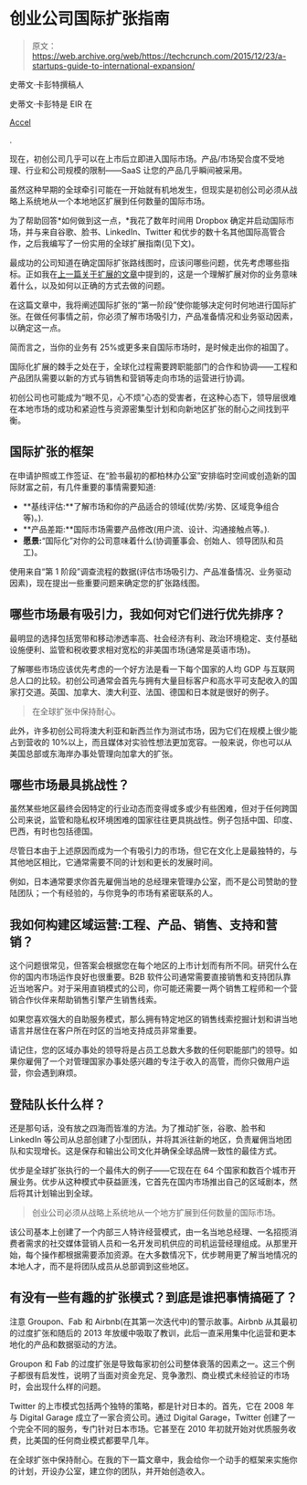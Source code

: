 # 创业公司国际扩张指南 

> 原文：<https://web.archive.org/web/https://techcrunch.com/2015/12/23/a-startups-guide-to-international-expansion/>

史蒂文·卡彭特撰稿人

史蒂文·卡彭特是 EIR 在

[Accel](https://web.archive.org/web/20221206134033/http://www.accel.com/)

.

现在，初创公司几乎可以在上市后立即进入国际市场。产品/市场契合度不受地理、行业和公司规模的限制——SaaS 让您的产品几乎瞬间被采用。

虽然这种早期的全球牵引可能在一开始就有机地发生，但现实是初创公司必须从战略上系统地从一个本地地区扩展到任何数量的国际市场。

为了帮助回答*如何做到这一点，*我花了数年时间用 Dropbox 确定并启动国际市场，并与来自谷歌、脸书、LinkedIn、Twitter 和优步的数十名其他国际高管合作，之后我编写了一份实用的全球扩展指南(见下文)。

最成功的公司知道在确定国际扩张路线图时，应该问哪些问题，优先考虑哪些指标。正如我在[上一篇关于扩展的文章](https://web.archive.org/web/20221206134033/https://medium.com/accel-insights/let-s-talk-about-scale-43c60d6acc7d#.6eyw3gzds)中提到的，这是一个理解扩展对你的业务意味着什么，以及如何以正确的方式去做的问题。

在这篇文章中，我将阐述国际扩张的“第一阶段”使你能够决定何时何地进行国际扩张。在做任何事情之前，你必须了解市场吸引力，产品准备情况和业务驱动因素，以确定这一点。

简而言之，当你的业务有 25%或更多来自国际市场时，是时候走出你的祖国了。

国际化扩展的棘手之处在于，全球化过程需要跨职能部门的合作和协调——工程和产品团队需要以新的方式与销售和营销等走向市场的运营进行协调。

初创公司也可能成为“眼不见，心不烦”心态的受害者，在这种心态下，领导层很难在本地市场的成功和紧迫性与资源密集型计划和向新地区扩张的耐心之间找到平衡。

## 国际扩张的框架

在申请护照或工作签证、在“脸书最初的都柏林办公室”安排临时空间或创造新的国际财富之前，有几件重要的事情需要知道:

*   **基线评估:**了解市场和你的产品适合的领域(优势/劣势、区域竞争组合等)。).
*   **产品差距:**国际市场需要产品修改(用户流、设计、沟通接触点等。).
*   **愿景:**“国际化”对你的公司意味着什么(协调董事会、创始人、领导团队和员工)。

使用来自“第 1 阶段”调查流程的数据(评估市场吸引力、产品准备情况、业务驱动因素)，现在提出一些重要问题来确定您的扩张路线图。

## 哪些市场最有吸引力，我如何对它们进行优先排序？

最明显的选择包括宽带和移动渗透率高、社会经济有利、政治环境稳定、支付基础设施便利、监管和税收要求相对宽松的非美国市场(通常是英语市场)。

了解哪些市场应该优先考虑的一个好方法是看一下每个国家的人均 GDP 与互联网总人口的比较。初创公司通常会首先与拥有大量目标客户和高水平可支配收入的国家打交道。英国、加拿大、澳大利亚、法国、德国和日本就是很好的例子。

> 在全球扩张中保持耐心。

此外，许多初创公司将澳大利亚和新西兰作为测试市场，因为它们在规模上很少能占到营收的 10%以上，而且媒体对实验性想法更加宽容。一般来说，你也可以从美国总部或东海岸办事处管理向加拿大的扩张。

## 哪些市场最具挑战性？

虽然某些地区最终会因特定的行业动态而变得或多或少有些困难，但对于任何跨国公司来说，监管和隐私权环境困难的国家往往更具挑战性。例子包括中国、印度、巴西，有时也包括德国。

尽管日本由于上述原因而成为一个有吸引力的市场，但它在文化上是最独特的，与其他地区相比，它通常需要不同的计划和更长的发展时间。

例如，日本通常要求你首先雇佣当地的总经理来管理办公室，而不是公司赞助的登陆团队；一个有经验的，与你竞争的市场有紧密联系的人。

## 我如何构建区域运营:工程、产品、销售、支持和营销？

这个问题很常见，但答案会根据您在每个地区的上市计划而有所不同。研究什么在你的国内市场运作良好也很重要。B2B 软件公司通常需要直接销售和支持团队靠近当地客户。对于采用直销模式的公司，你可能还需要一两个销售工程师和一个营销合作伙伴来帮助销售引擎产生销售线索。

如果您喜欢强大的自助服务模式，那么拥有特定地区的销售线索挖掘计划和讲当地语言并居住在客户所在时区的当地支持成员非常重要。

请记住，您的区域办事处的领导将是占员工总数大多数的任何职能部门的领导。如果你雇佣了一个对管理国家办事处感兴趣的专注于收入的高管，而你只做用户运营，你会遇到麻烦。

## 登陆队长什么样？

还是那句话，没有放之四海而皆准的方法。为了推动扩张，谷歌、脸书和 LinkedIn 等公司从总部创建了小型团队，并将其派往新的地区，负责雇佣当地团队和实现增长。这是保存和输出公司文化并确保全球品牌一致性的最佳方式。

优步是全球扩张执行的一个最伟大的例子——它现在在 64 个国家和数百个城市开展业务。优步从这种模式中获益匪浅，它首先在国内市场推出自己的区域剧本，然后将其计划输出到全球。

> 创业公司必须从战略上系统地从一个地方扩展到任何数量的国际市场。

该公司基本上创建了一个内部三人特许经营模式，由一名当地总经理、一名招揽消费者需求的社交媒体营销人员和一名开发司机供应的司机运营经理组成。从那里开始，每个操作都根据需要添加资源。在大多数情况下，优步聘用更了解当地情况的本地人才，而不是将团队成员从总部调到这些地区。

## 有没有一些有趣的扩张模式？到底是谁把事情搞砸了？

注意 Groupon、Fab 和 Airbnb(在其第一次迭代中)的警示故事。Airbnb 从其最初的过度扩张和随后的 2013 年放缓中吸取了教训，此后一直采用集中化运营和更本地化的产品和数据驱动的方法。

Groupon 和 Fab 的过度扩张是导致每家初创公司整体衰落的因素之一。这三个例子都很有启发性，说明了当面对资金充足、竞争激烈、商业模式未经验证的市场时，会出现什么样的问题。

Twitter 的上市模式包括两个独特的策略，都是针对日本的。首先，它在 2008 年与 Digital Garage 成立了一家合资公司。通过 Digital Garage，Twitter 创建了一个完全不同的服务，专门针对日本市场。它甚至在 2010 年初就开始对优质服务收费，比美国的任何商业模式都要早几年。

在全球扩张中保持耐心。在我的下一篇文章中，我会给你一个动手的框架来实施你的计划，开设办公室，建立你的团队，并开始创造收入。